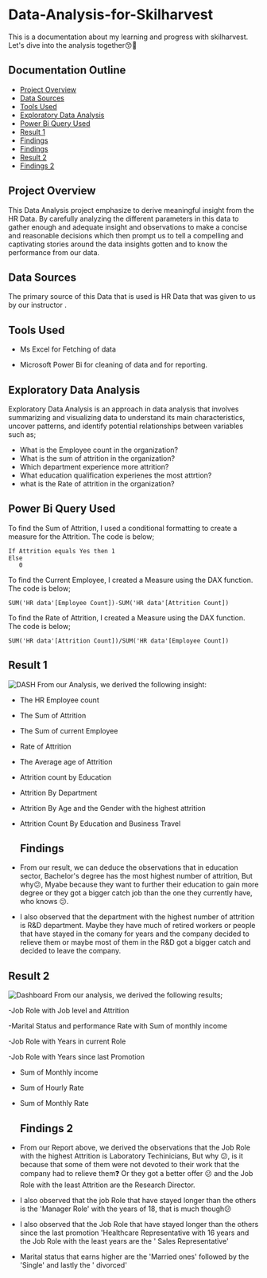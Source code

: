 # Data-Analysis-for-Skilharvest
This is a documentation about my learning and progress with skilharvest. Let's dive into the analysis together😙💃

## Documentation Outline
- [Project Overview](#project-overview)
- [Data Sources](#data-sources)
- [Tools Used](#tools-used)
- [Exploratory Data Analysis](#exploratory-data-analysis)
- [Power Bi Query Used](#power-bi-query-used)
- [Result 1](#result-1)
- [Findings](#findings)
- [Findings](#findings)
-  [Result 2](#result-2)
-  [Findings 2](#findings-2)

## Project Overview

This Data Analysis project emphasize to derive meaningful insight from the HR Data. By carefully analyzing the different parameters in this data to gather enough and adequate insight and observations to make a concise and reasonable decisions which then prompt us to tell a compelling and captivating stories around the data insights gotten and to know the performance from our data.

## Data Sources
The primary source of this Data that is used is HR Data that was given to us by our instructor .

## Tools Used
- Ms Excel for Fetching of data

- Microsoft Power Bi for cleaning of data and for reporting.

## Exploratory Data Analysis

Exploratory Data Analysis is an approach in data analysis that involves summarizing and visualizing data to understand its main characteristics, uncover patterns, and identify potential relationships between variables such as;

- What is the Employee count in the organization?
- What is the sum of attrition in the organization?
- Which department experience more attrition?
- What education qualification experienes the most attrtion?
- what is the Rate of attrition in the organization?
  
## Power Bi Query Used

To find the Sum of Attrition, I used a conditional formatting to create a measure for the Attrition. The code is below;
```
If Attrition equals Yes then 1
Else
   0
```
To find the Current Employee, I created a Measure using the DAX function. The code is below;
```
SUM('HR data'[Employee Count])-SUM('HR data'[Attrition Count])
```
To find the Rate of Attrition, I created a Measure using the DAX function. The code is below;
```
SUM('HR data'[Attrition Count])/SUM('HR data'[Employee Count])
```


  ## Result 1
  ![DASH](https://github.com/Ellamina19/Data-Analysis-for-Skilharvest-HR-DATA-/blob/main/HR%20REPORT%201.jpg)
  From our Analysis, we derived the following insight:

-  The HR Employee count

- The Sum of Attrition

- The Sum of current Employee

- Rate of Attrition

- The Average age of Attrition

- Attrition count by Education

- Attrition By Department

- Attrition By Age and the Gender with the highest attrition

- Attrition Count By Education and Business Travel

  ## Findings
 - From our result, we can deduce the observations that in education sector, Bachelor's degree has the most highest number of attrition, But why😕, Myabe because they want to further their education to gain more degree or they got a bigger catch job than the one they currently have, who knows 😕.
 -  I also observed that the department with the highest number of attrition is R&D department. Maybe they have much of retired workers or people that have stayed in the comany for years and the company decided to relieve them or maybe most of them in the R&D got a bigger catch and decided to leave the company.
  
  
 ## Result 2
 ![Dashboard](https://github.com/Ellamina19/Data-Analysis-for-Skilharvest-HR-DATA-/blob/main/HR%20REPORT%202.jpg)
From our analysis, we derived the following results;

-Job Role with Job level and Attrition

-Marital Status and performance Rate with Sum of monthly income

-Job Role with Years in current Role

-Job Role with Years since last Promotion

- Sum of Monthly income

- Sum of Hourly Rate

- Sum of Monthly Rate

   ## Findings 2
 - From our Report above, we derived the observations that the Job Role with the highest Attrition is Laboratory Techinicians, But why 😕, is it because that some of them were not devoted to their work that the company had to relieve them❓ Or they got a better offer 😕 and the Job Role with the least Attrition are the Research Director.
 - I also observed that the job Role that have stayed longer than the others is the 'Manager Role' with the years of 18, that is much though😕
 - I also observed that the Job Role that have stayed longer than the others since the last promotion 'Healthcare Representative with 16 years and the Job Role with the least years are the ' Sales Representative'
 - Marital status that earns higher are the 'Married  ones' followed by the 'Single' and lastly the ' divorced'
